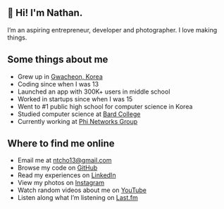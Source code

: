 ## 👋 Hi! I'm Nathan.

I’m an aspiring entrepreneur, developer and photographer. I love making things.

## Some things about me

- Grew up in [Gwacheon, Korea](https://en.wikipedia.org/wiki/Gwacheon)
- Coding since when I was 13
- Launched an app with 300K+ users in middle school
- Worked in startups since when I was 15
- Went to #1 public high school for computer science in Korea
- Studied computer science at [Bard College](https://bard.edu)
- Currently working at [Phi Networks Group](https://phinetworksgroup.com/)

## Where to find me online

- Email me at [ntcho13@gmail.com](mailto:ntcho13@gmail.com)
- Browse my code on [GitHub](https://github.com/ntcho)
- Read my experiences on [LinkedIn](https://linkedin.com/in/ntcho)
- View my photos on [Instagram](https://instagram.com/nt.cho)
- Watch random videos about me on [YouTube](https://youtube.com/nathancho)
- Listen along what I’m listening on [Last.fm](https://www.last.fm/user/BedrockPic)
